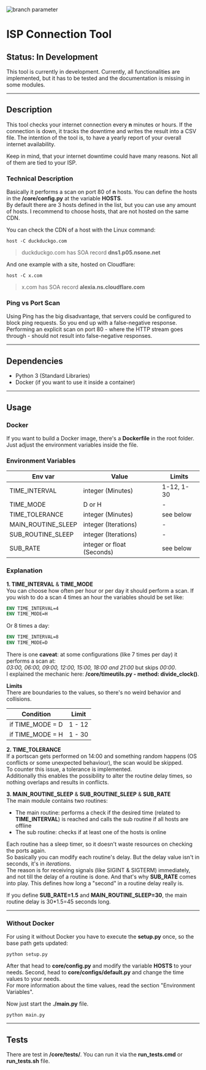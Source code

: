 ![branch parameter](https://github.com/worstprgr/ispcontool/actions/workflows/python-app.yml/badge.svg?branch=master)

# ISP Connection Tool
## Status: In Development  

This tool is currently in development. Currently, all functionalities are implemented, 
but it has to be tested and the documentation is missing in some modules.

---
## Description
This tool checks your internet connection every **n** minutes or hours. 
If the connection is down, it tracks the downtime and writes the result into a CSV file.
The intention of the tool is, to have a yearly report of your overall internet availability.  

Keep in mind, that your internet downtime could have many reasons. Not all of them are tied to your ISP.

### Technical Description
Basically it performs a scan on port 80 of **n** hosts.
You can define the hosts in the **/core/config.py** at the variable **HOSTS**.  
By default there are 3 hosts defined in the list, but you can use any amount of hosts.
I recommend to choose hosts, that are not hosted on the same CDN.  

You can check the CDN of a host with the Linux command:
```commandline
host -C duckduckgo.com
```
> duckduckgo.com has SOA record **dns1.p05.nsone.net**

And one example with a site, hosted on Cloudflare:
```commandline
host -C x.com
```
> x.com has SOA record **alexia.ns.cloudflare.com**

### Ping vs Port Scan

Using Ping has the big disadvantage, that servers could be configured to block ping requests.
So you end up with a false-negative response.  
Performing an explicit scan on port 80 - where the HTTP stream goes through - should not result into
false-negative responses.

---

## Dependencies
- Python 3 (Standard Libraries)
- Docker (if you want to use it inside a container)

---
## Usage
### Docker
If you want to build a Docker image, there's a **Dockerfile** in the root folder.
Just adjust the environment variables inside the file.

### Environment Variables

| Env var            | Value                      | Limits     |
|--------------------|----------------------------|------------|
| TIME_INTERVAL      | integer (Minutes)          | 1-12, 1-30 |
| TIME_MODE          | D or H                     | -          |
| TIME_TOLERANCE     | integer (Minutes)          | see below  |
| MAIN_ROUTINE_SLEEP | integer (Iterations)       | -          |
| SUB_ROUTINE_SLEEP  | integer (Iterations)       | -          |
| SUB_RATE           | integer or float (Seconds) | see below  |

### Explanation
**1. TIME_INTERVAL** & **TIME_MODE**  
You can choose how often per hour or per day it should perform a scan. 
If you wish to do a scan 4 times an hour the variables should be set like:
```dockerfile
ENV TIME_INTERVAL=4
ENV TIME_MODE=H
```
Or 8 times a day:
```dockerfile
ENV TIME_INTERVAL=8
ENV TIME_MODE=D
```

There is one **caveat**: at some configurations (like 7 times per day) it performs a scan at:  
*03:00, 06:00, 09:00, 12:00, 15:00, 18:00 and 21:00* but skips *00:00*.  
I explained the mechanic here: **/core/timeutils.py - method: divide_clock()**.  

**Limits**  
There are boundaries to the values, so there's no weird behavior and collisions.  

| Condition        | Limit  |
|------------------|--------|
| if TIME_MODE = D | 1 - 12 |
| if TIME_MODE = H | 1 - 30 |

**2. TIME_TOLERANCE**  
If a portscan gets performed on 14:00 and something random happens (OS conflicts or some unexpected behaviour),
the scan would be skipped.  
To counter this issue, a tolerance is implemented.  
Additionally this enables the possibility to alter the routine delay times, so nothing overlaps and results in conflicts.

**3. MAIN_ROUTINE_SLEEP** & **SUB_ROUTINE_SLEEP** & **SUB_RATE**  
The main module contains two routines:  
- The main routine: performs a check if the desired time (related to **TIME_INTERVAL**) is reached and
  calls the sub routine if all hosts are offline
- The sub routine: checks if at least one of the hosts is online

Each routine has a sleep timer, so it doesn't waste resources on checking the ports again.  
So basically you can modify each routine's delay. But the delay value isn't in seconds, it's in *iterations*.  
The reason is for receiving signals (like SIGINT & SIGTERM) immediately, and not till the delay of a routine is done.
And that's why **SUB_RATE** comes into play. This defines how long a "second" in a routine delay really is.  

If you define **SUB_RATE=1.5** and **MAIN_ROUTINE_SLEEP=30**, the main routine delay is 30*1.5=45 seconds long.

---
### Without Docker
For using it without Docker you have to execute the **setup.py** once, so the base path gets updated:
```commandline
python setup.py
```

After that head to **core/config.py** and modify the variable **HOSTS** to your needs. Second, head to
**core/configs/default.py** and change the time values to your needs.  
For more information about the time values, read the section "Environment Variables".

Now just start the **./main.py** file.
```commandline
python main.py
```

---
## Tests
There are test in **/core/tests/**. You can run it via the **run_tests.cmd** or **run_tests.sh** file.
